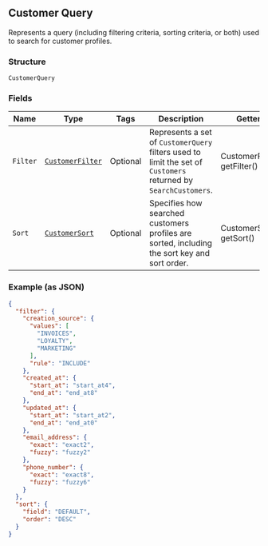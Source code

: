 ## Customer Query

Represents a query (including filtering criteria, sorting criteria, or both) used to search
for customer profiles.

### Structure

`CustomerQuery`

### Fields

| Name | Type | Tags | Description | Getter |
|  --- | --- | --- | --- | --- |
| `Filter` | [`CustomerFilter`](/doc/models/customer-filter.md) | Optional | Represents a set of `CustomerQuery` filters used to limit the set of<br>`Customers` returned by `SearchCustomers`. | CustomerFilter getFilter() |
| `Sort` | [`CustomerSort`](/doc/models/customer-sort.md) | Optional | Specifies how searched customers profiles are sorted, including the sort key and sort order. | CustomerSort getSort() |

### Example (as JSON)

```json
{
  "filter": {
    "creation_source": {
      "values": [
        "INVOICES",
        "LOYALTY",
        "MARKETING"
      ],
      "rule": "INCLUDE"
    },
    "created_at": {
      "start_at": "start_at4",
      "end_at": "end_at8"
    },
    "updated_at": {
      "start_at": "start_at2",
      "end_at": "end_at0"
    },
    "email_address": {
      "exact": "exact2",
      "fuzzy": "fuzzy2"
    },
    "phone_number": {
      "exact": "exact8",
      "fuzzy": "fuzzy6"
    }
  },
  "sort": {
    "field": "DEFAULT",
    "order": "DESC"
  }
}
```

